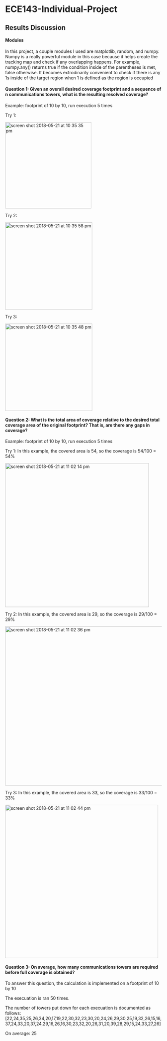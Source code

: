 # ECE143-Individual-Project
## Results Discussion
#### Modules
In this project, a couple modules I used are matplotlib, random, and numpy. Numpy is a really powerful module in this case because it helps create the tracking map and check if any overlapping happens. For example, numpy.any() returns true if the condition inside of the parentheses is met, false otherwise. It becomes extrodinarily convenient to check if there is any 1s inside of the target region when 1 is defined as the region is occupied
#### Question 1: Given an overall desired coverage footprint and a sequence of n communications towers, what is the resulting resolved coverage?
  Example: footprint of 10 by 10, run execution 5 times
  
  Try 1:
  
  <img width="277" alt="screen shot 2018-05-21 at 10 35 35 pm" src="https://user-images.githubusercontent.com/35671831/40344234-bf38118a-5d48-11e8-95e0-d91609eb38ef.png">
  
  Try 2:
  
  <img width="280" alt="screen shot 2018-05-21 at 10 35 58 pm" src="https://user-images.githubusercontent.com/35671831/40344257-d17452c8-5d48-11e8-8cf2-d813c8658055.png">
  
  Try 3:
  
  <img width="280" alt="screen shot 2018-05-21 at 10 35 48 pm" src="https://user-images.githubusercontent.com/35671831/40344264-dc16277e-5d48-11e8-9e07-10c60a21bec5.png">
  
#### Question 2: What is the total area of coverage relative to the desired total coverage area of the original footprint? That is, are there any gaps in coverage?
  Example: footprint of 10 by 10, run execution 5 times
  
  Try 1: In this example, the covered area is 54, so the coverage is 54/100 = 54%
  
  <img width="462" alt="screen shot 2018-05-21 at 11 02 14 pm" src="https://user-images.githubusercontent.com/35671831/40344819-65ea419a-5d4b-11e8-93da-99aa9d6fc394.png">
  
  Try 2: In this example, the covered area is 29, so the coverage is 29/100 = 29%
  
  <img width="511" alt="screen shot 2018-05-21 at 11 02 36 pm" src="https://user-images.githubusercontent.com/35671831/40344820-6702d088-5d4b-11e8-98c8-629f39b4c8cb.png">
  
  Try 3: In this example, the covered area is 33, so the coverage is 33/100 = 33%
  
  <img width="492" alt="screen shot 2018-05-21 at 11 02 44 pm" src="https://user-images.githubusercontent.com/35671831/40344821-6848bc28-5d4b-11e8-889a-7767bad3859c.png">

#### Question 3: On average, how many communications towers are required before full coverage is obtained?
  To answer this question, the calculation is implemented on a footprint of 10 by 10
  
  The execuation is ran 50 times.

  The number of towers put down for each execuation is documented as follows:
  [22,24,35,25,26,34,20,17,19,22,30,32,23,30,20,24,26,29,30,25,19,32,26,15,16,37,24,33,20,37,24,29,16,26,16,30,23,32,20,26,31,20,39,28,29,15,24,33,27,26]
  
  On average: 25
